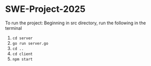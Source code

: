 # SWE-Project-2025

To run the project: Beginning in src directory, run the following in the terminal
1) ` cd server `
2) ` go run server.go `
3) ` cd .. `
4) ` cd client `
5) ` npm start `